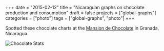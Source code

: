 +++
date = "2015-02-12"
title = "Nicaraguan graphs on chocolate production and consumption"
draft = false
projects = ["global-graphs"]
categories = ["photo"]
tags = ["global-graphs", "photo"]
+++

Spotted these chocolate charts at the [Mansion de Chocolate](https://www.mansiondechocolate.com/) in Granada, Nicaragua.

![Chocolate Stats](/images/globalgraphs/choco.jpg)
